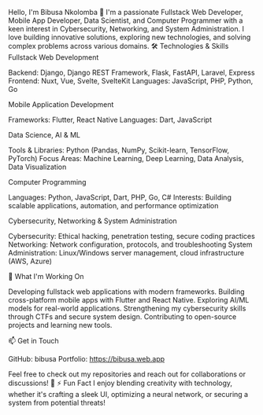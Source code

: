 Hello, I'm Bibusa Nkolomba 👋
I'm a passionate Fullstack Web Developer, Mobile App Developer, Data Scientist, and Computer Programmer with a keen interest in Cybersecurity, Networking, and System Administration. I love building innovative solutions, exploring new technologies, and solving complex problems across various domains.
🛠️ Technologies & Skills
Fullstack Web Development

Backend: Django, Django REST Framework, Flask, FastAPI, Laravel, Express
Frontend: Nuxt, Vue, Svelte, SvelteKit
Languages: JavaScript, PHP, Python, Go

Mobile Application Development

Frameworks: Flutter, React Native
Languages: Dart, JavaScript

Data Science, AI & ML

Tools & Libraries: Python (Pandas, NumPy, Scikit-learn, TensorFlow, PyTorch)
Focus Areas: Machine Learning, Deep Learning, Data Analysis, Data Visualization

Computer Programming

Languages: Python, JavaScript, Dart, PHP, Go, C#
Interests: Building scalable applications, automation, and performance optimization

Cybersecurity, Networking & System Administration

Cybersecurity: Ethical hacking, penetration testing, secure coding practices
Networking: Network configuration, protocols, and troubleshooting
System Administration: Linux/Windows server management, cloud infrastructure (AWS, Azure)

🌟 What I'm Working On

Developing fullstack web applications with modern frameworks.
Building cross-platform mobile apps with Flutter and React Native.
Exploring AI/ML models for real-world applications.
Strengthening my cybersecurity skills through CTFs and secure system design.
Contributing to open-source projects and learning new tools.

📫 Get in Touch

GitHub: bibusa
Portfolio: https://bibusa.web.app

Feel free to check out my repositories and reach out for collaborations or discussions! 🚀
⚡ Fun Fact
I enjoy blending creativity with technology, whether it's crafting a sleek UI, optimizing a neural network, or securing a system from potential threats!
